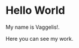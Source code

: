 <html>
<body>
<h1>Hello World</h1>
<p>My name is Vaggelis!.</p>
<p>Here you can see my work.</p>
</body>
</html>
